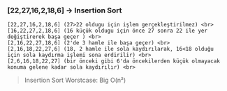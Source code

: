 ### [22,27,16,2,18,6] -> Insertion Sort <br>
```
[22,27,16,2,18,6] (27>22 oldugu için işlem gerçekleştirilmez) <br>
[16,22,27,2,18,6] (16 küçük oldugu için önce 27 sonra 22 ile yer değiştirerek başa geçer ) <br>
[2,16,22,27,18,6] (2'de 3 hamle ile başa geçer) <br>
[2,16,18,22,27,6] (18, 2 hamle ile sola kaydırılarak, 16<18 olduğu için sola kaydırma işlemi sona erdirilir) <br>
[2,6,16,18,22,27] (bir önceki gibi 6'da öncekilerden küçük olmayacak konuma gelene kadar sola kaydırılır) <br>
```
> Insertion Sort Worstcase: Big O(n²)

